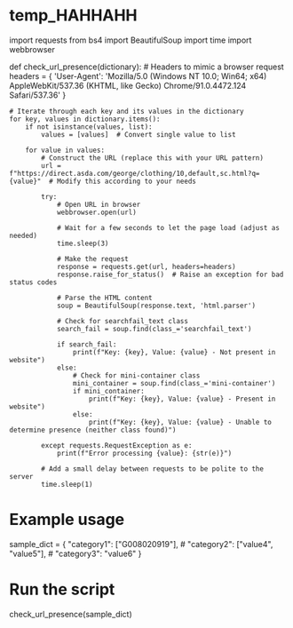 # temp_HAHHAHH

import requests
from bs4 import BeautifulSoup
import time
import webbrowser

def check_url_presence(dictionary):
    # Headers to mimic a browser request
    headers = {
        'User-Agent': 'Mozilla/5.0 (Windows NT 10.0; Win64; x64) AppleWebKit/537.36 (KHTML, like Gecko) Chrome/91.0.4472.124 Safari/537.36'
    }
    
    # Iterate through each key and its values in the dictionary
    for key, values in dictionary.items():
        if not isinstance(values, list):
            values = [values]  # Convert single value to list
            
        for value in values:
            # Construct the URL (replace this with your URL pattern)
            url = f"https://direct.asda.com/george/clothing/10,default,sc.html?q={value}"  # Modify this according to your needs
            
            try:
                # Open URL in browser
                webbrowser.open(url)
                
                # Wait for a few seconds to let the page load (adjust as needed)
                time.sleep(3)
                
                # Make the request
                response = requests.get(url, headers=headers)
                response.raise_for_status()  # Raise an exception for bad status codes
                
                # Parse the HTML content
                soup = BeautifulSoup(response.text, 'html.parser')
                
                # Check for searchfail_text class
                search_fail = soup.find(class_='searchfail_text')
                
                if search_fail:
                    print(f"Key: {key}, Value: {value} - Not present in website")
                else:
                    # Check for mini-container class
                    mini_container = soup.find(class_='mini-container')
                    if mini_container:
                        print(f"Key: {key}, Value: {value} - Present in website")
                    else:
                        print(f"Key: {key}, Value: {value} - Unable to determine presence (neither class found)")
                
            except requests.RequestException as e:
                print(f"Error processing {value}: {str(e)}")
            
            # Add a small delay between requests to be polite to the server
            time.sleep(1)

# Example usage
sample_dict = {
    "category1": ["G008020919"],
    # "category2": ["value4", "value5"],
    # "category3": "value6"
}

# Run the script
check_url_presence(sample_dict)
